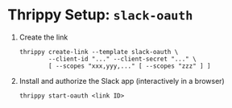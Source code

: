 # Thrippy Setup: `slack-oauth`

1. Create the link

   ```shell
   thrippy create-link --template slack-oauth \
           --client-id "..." --client-secret "..." \
           [ --scopes "xxx,yyy,..." [ --scopes "zzz" ] ]
   ```

2. Install and authorize the Slack app (interactively in a browser)

   ```shell
   thrippy start-oauth <link ID>
   ```
